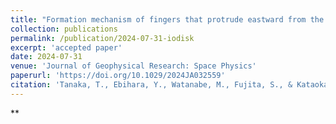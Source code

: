 ```yaml
---
title: "Formation mechanism of fingers that protrude eastward from the Io plasma disk during the interchange instability"
collection: publications
permalink: /publication/2024-07-31-iodisk
excerpt: 'accepted paper'
date: 2024-07-31
venue: 'Journal of Geophysical Research: Space Physics'
paperurl: 'https://doi.org/10.1029/2024JA032559'
citation: 'Tanaka, T., Ebihara, Y., Watanabe, M., Fujita, S., & Kataoka, R. (2024). &quot;Formation mechanism of fingers that protrude eastward from the Io plasma disk during the interchange instability&quot; <i>Journal of Geophysical Research: Space Physics</i>. 129, e2024JA032559'
---
```


**
